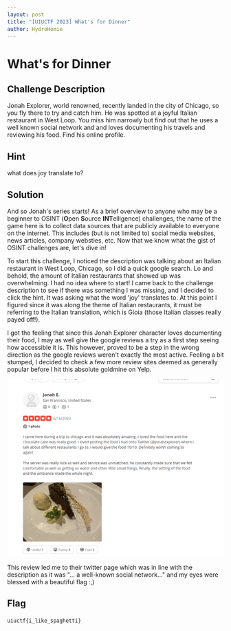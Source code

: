 ```yaml
---
layout: post
title: "[UIUCTF 2023] What's for Dinner"
author: HydroHomie
---
```

# What's for Dinner 

## Challenge Description

Jonah Explorer, world renowned, recently landed in the city of Chicago, so you fly there to try and catch him. He was spotted at a joyful Italian restaurant in West Loop. You miss him narrowly but find out that he uses a well known social network and and loves documenting his travels and reviewing his food. Find his online profile.

## Hint 

what does joy translate to?

## Solution
And so Jonah's series starts! As a brief overview to anyone who may be a beginner to OSINT (**O**pen **S**ource **INT**elligence) challenges, the name of the game here is to collect data sources that are publicly available to everyone on the internet. This includes (but is not limited to) social media websites, news articles, company websties, etc. Now that we know what the gist of OSINT challenges are, let's dive in!

To start this challenge, I noticed the description was talking about an Italian restaurant in West Loop, Chicago, so I did a quick google search. Lo and behold, the amount of Italian restaurants that showed up was overwhelming. I had no idea where to start! I came back to the challenge description to see if there was something I was missing, and I decided to click the hint. It was asking what the word 'joy' translates to. At this point I figured since it was along the theme of Italian restaurants, it must be referring to the Italian translation, which is Gioia (those Italian classes really payed off!). 

I got the feeling that since this Jonah Explorer character loves documenting their food, I may as well give the google reviews a try as a first step seeing how accessible it is. This however, proved to be a step in the wrong direction as the google reviews weren't exactly the most active. Feeling a bit stumped, I decided to check a few more review sites deemed as generally popular before I hit this absolute goldmine on Yelp. 

![What's-for-dinner](/assets/images/uiuc2023-osint/what's-for-dinner.png)

This review led me to their twitter page which was in line with the description as it was "... a well-known social network..." and my eyes were blessed with a beautiful flag :,)

## Flag
  ```uiuctf{i_like_spaghetti}```
